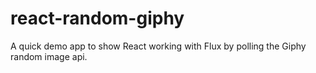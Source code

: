 # react-random-giphy

A quick demo app to show React working with Flux by polling the Giphy random image api.
